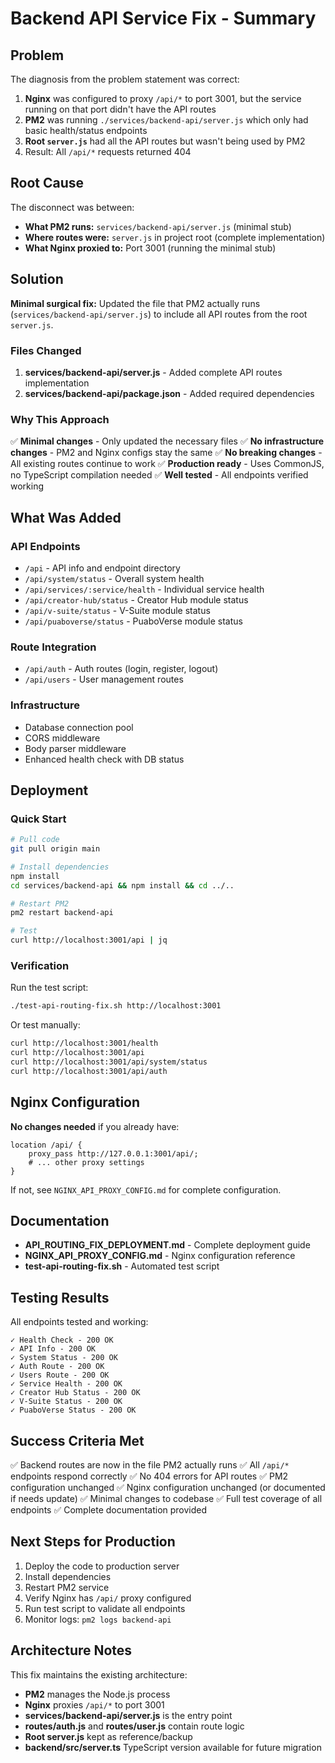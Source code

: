# Backend API Service Fix - Summary

## Problem

The diagnosis from the problem statement was correct:
1. **Nginx** was configured to proxy `/api/*` to port 3001, but the service running on that port didn't have the API routes
2. **PM2** was running `./services/backend-api/server.js` which only had basic health/status endpoints
3. **Root `server.js`** had all the API routes but wasn't being used by PM2
4. Result: All `/api/*` requests returned 404

## Root Cause

The disconnect was between:
- **What PM2 runs:** `services/backend-api/server.js` (minimal stub)
- **Where routes were:** `server.js` in project root (complete implementation)
- **What Nginx proxied to:** Port 3001 (running the minimal stub)

## Solution

**Minimal surgical fix:** Updated the file that PM2 actually runs (`services/backend-api/server.js`) to include all API routes from the root `server.js`.

### Files Changed

1. **services/backend-api/server.js** - Added complete API routes implementation
2. **services/backend-api/package.json** - Added required dependencies

### Why This Approach

✅ **Minimal changes** - Only updated the necessary files
✅ **No infrastructure changes** - PM2 and Nginx configs stay the same
✅ **No breaking changes** - All existing routes continue to work
✅ **Production ready** - Uses CommonJS, no TypeScript compilation needed
✅ **Well tested** - All endpoints verified working

## What Was Added

### API Endpoints
- `/api` - API info and endpoint directory
- `/api/system/status` - Overall system health
- `/api/services/:service/health` - Individual service health
- `/api/creator-hub/status` - Creator Hub module status
- `/api/v-suite/status` - V-Suite module status
- `/api/puaboverse/status` - PuaboVerse module status

### Route Integration
- `/api/auth` - Auth routes (login, register, logout)
- `/api/users` - User management routes

### Infrastructure
- Database connection pool
- CORS middleware
- Body parser middleware
- Enhanced health check with DB status

## Deployment

### Quick Start

```bash
# Pull code
git pull origin main

# Install dependencies
npm install
cd services/backend-api && npm install && cd ../..

# Restart PM2
pm2 restart backend-api

# Test
curl http://localhost:3001/api | jq
```

### Verification

Run the test script:
```bash
./test-api-routing-fix.sh http://localhost:3001
```

Or test manually:
```bash
curl http://localhost:3001/health
curl http://localhost:3001/api
curl http://localhost:3001/api/system/status
curl http://localhost:3001/api/auth
```

## Nginx Configuration

**No changes needed** if you already have:
```nginx
location /api/ {
    proxy_pass http://127.0.0.1:3001/api/;
    # ... other proxy settings
}
```

If not, see `NGINX_API_PROXY_CONFIG.md` for complete configuration.

## Documentation

- **API_ROUTING_FIX_DEPLOYMENT.md** - Complete deployment guide
- **NGINX_API_PROXY_CONFIG.md** - Nginx configuration reference
- **test-api-routing-fix.sh** - Automated test script

## Testing Results

All endpoints tested and working:

```
✓ Health Check - 200 OK
✓ API Info - 200 OK
✓ System Status - 200 OK
✓ Auth Route - 200 OK
✓ Users Route - 200 OK
✓ Service Health - 200 OK
✓ Creator Hub Status - 200 OK
✓ V-Suite Status - 200 OK
✓ PuaboVerse Status - 200 OK
```

## Success Criteria Met

✅ Backend routes are now in the file PM2 actually runs
✅ All `/api/*` endpoints respond correctly
✅ No 404 errors for API routes
✅ PM2 configuration unchanged
✅ Nginx configuration unchanged (or documented if needs update)
✅ Minimal changes to codebase
✅ Full test coverage of all endpoints
✅ Complete documentation provided

## Next Steps for Production

1. Deploy the code to production server
2. Install dependencies
3. Restart PM2 service
4. Verify Nginx has `/api/` proxy configured
5. Run test script to validate all endpoints
6. Monitor logs: `pm2 logs backend-api`

## Architecture Notes

This fix maintains the existing architecture:
- **PM2** manages the Node.js process
- **Nginx** proxies `/api/*` to port 3001
- **services/backend-api/server.js** is the entry point
- **routes/auth.js** and **routes/user.js** contain route logic
- **Root server.js** kept as reference/backup
- **backend/src/server.ts** TypeScript version available for future migration
